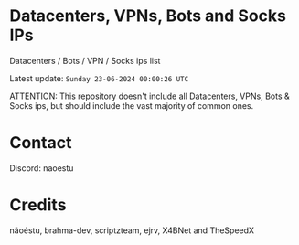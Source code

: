 # Datacenters, VPNs, Bots and Socks IPs
 
Datacenters / Bots / VPN / Socks ips list

Latest update: `Sunday 23-06-2024 00:00:26 UTC` 

ATTENTION: This repository doesn't include all Datacenters, VPNs, Bots & Socks ips, 
but should include the vast majority of common ones.

# Contact
Discord: naoestu

# Credits
nãoéstu, brahma-dev, scriptzteam, ejrv, X4BNet and TheSpeedX
